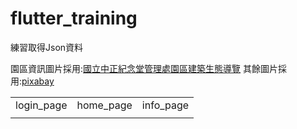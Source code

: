 # flutter_training

練習取得Json資料

園區資訊圖片採用:[國立中正紀念堂管理處園區建築生態導覽](https://data.gov.tw/dataset/160218)
其餘圖片採用:[pixabay](https://pixabay.com/)

<table>
  <tr>
    <td>login_page</td>
    <td>home_page</td>
    <td>info_page</td>
  </tr>
  <tr>
    <td>
        <img src="">
    </td>
    <td>
        <img src="">
    </td>
    <td>
        <img src="">
    </td>
  </tr>
</table>